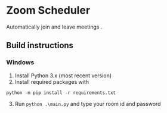 # Zoom Scheduler

Automatically join and leave meetings .

## Build instructions

### Windows

1. Install Python 3.x (most recent version)
2. Install required packages with
```
python -m pip install -r requirements.txt
```
3. Run `python .\main.py` and type your room id and password
